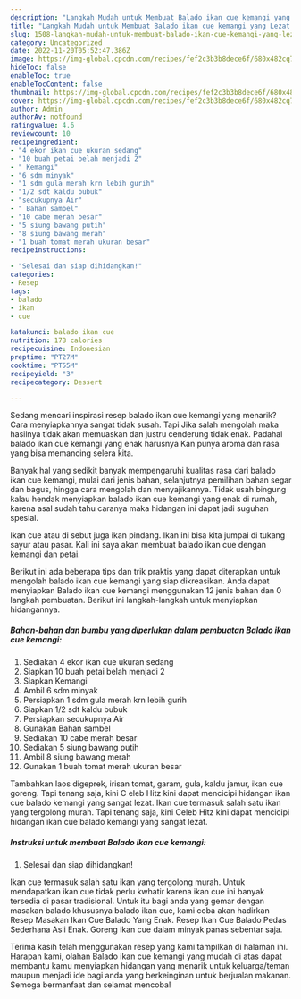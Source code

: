 ```yaml
---
description: "Langkah Mudah untuk Membuat Balado ikan cue kemangi yang Lezat Sekali, Buat Buka Puasa Lezat"
title: "Langkah Mudah untuk Membuat Balado ikan cue kemangi yang Lezat Sekali, Buat Buka Puasa Lezat"
slug: 1508-langkah-mudah-untuk-membuat-balado-ikan-cue-kemangi-yang-lezat-sekali-buat-buka-puasa-lezat
category: Uncategorized
date: 2022-11-20T05:52:47.386Z
image: https://img-global.cpcdn.com/recipes/fef2c3b3b8dece6f/680x482cq70/balado-ikan-cue-kemangi-foto-resep-utama.jpg
hideToc: false
enableToc: true
enableTocContent: false
thumbnail: https://img-global.cpcdn.com/recipes/fef2c3b3b8dece6f/680x482cq70/balado-ikan-cue-kemangi-foto-resep-utama.jpg
cover: https://img-global.cpcdn.com/recipes/fef2c3b3b8dece6f/680x482cq70/balado-ikan-cue-kemangi-foto-resep-utama.jpg
author: Admin
authorAv: notfound
ratingvalue: 4.6
reviewcount: 10
recipeingredient:
- "4 ekor ikan cue ukuran sedang"
- "10 buah petai belah menjadi 2"
- " Kemangi"
- "6 sdm minyak"
- "1 sdm gula merah krn lebih gurih"
- "1/2 sdt kaldu bubuk"
- "secukupnya Air"
- " Bahan sambel"
- "10 cabe merah besar"
- "5 siung bawang putih"
- "8 siung bawang merah"
- "1 buah tomat merah ukuran besar"
recipeinstructions:

- "Selesai dan siap dihidangkan!"
categories:
- Resep
tags:
- balado
- ikan
- cue

katakunci: balado ikan cue 
nutrition: 178 calories
recipecuisine: Indonesian
preptime: "PT27M"
cooktime: "PT55M"
recipeyield: "3"
recipecategory: Dessert

---
```



Sedang mencari inspirasi resep balado ikan cue kemangi yang menarik? Cara menyiapkannya sangat tidak susah. Tapi Jika salah mengolah maka hasilnya tidak akan memuaskan dan justru cenderung tidak enak. Padahal balado ikan cue kemangi yang enak harusnya Kan punya aroma dan rasa yang bisa memancing selera kita.


Banyak hal yang sedikit banyak mempengaruhi kualitas rasa dari balado ikan cue kemangi, mulai dari jenis bahan, selanjutnya pemilihan bahan segar dan bagus, hingga cara mengolah dan menyajikannya. Tidak usah bingung kalau hendak menyiapkan balado ikan cue kemangi yang enak di rumah, karena asal sudah tahu caranya maka hidangan ini dapat jadi suguhan spesial.

Ikan cue atau di sebut juga ikan pindang. Ikan ini bisa kita jumpai di tukang sayur atau pasar. Kali ini saya akan membuat balado ikan cue dengan kemangi dan petai.


Berikut ini ada beberapa tips dan trik praktis yang dapat diterapkan untuk mengolah balado ikan cue kemangi yang siap dikreasikan. Anda dapat menyiapkan Balado ikan cue kemangi menggunakan 12 jenis bahan dan 0 langkah pembuatan. Berikut ini langkah-langkah untuk menyiapkan hidangannya.

<!--inarticleads1-->

##### Bahan-bahan dan bumbu yang diperlukan dalam pembuatan Balado ikan cue kemangi:

1. Sediakan 4 ekor ikan cue ukuran sedang
1. Siapkan 10 buah petai belah menjadi 2
1. Siapkan  Kemangi
1. Ambil 6 sdm minyak
1. Persiapkan 1 sdm gula merah krn lebih gurih
1. Siapkan 1/2 sdt kaldu bubuk
1. Persiapkan secukupnya Air
1. Gunakan  Bahan sambel
1. Sediakan 10 cabe merah besar
1. Sediakan 5 siung bawang putih
1. Ambil 8 siung bawang merah
1. Gunakan 1 buah tomat merah ukuran besar


Tambahkan laos digeprek, irisan tomat, garam, gula, kaldu jamur, ikan cue goreng. Tapi tenang saja, kini C eleb Hitz kini dapat mencicipi hidangan ikan cue balado kemangi yang sangat lezat. Ikan cue termasuk salah satu ikan yang tergolong murah. Tapi tenang saja, kini Celeb Hitz kini dapat mencicipi hidangan ikan cue balado kemangi yang sangat lezat. 

<!--inarticleads2-->

##### Instruksi untuk membuat Balado ikan cue kemangi:


1. Selesai dan siap dihidangkan!

Ikan cue termasuk salah satu ikan yang tergolong murah. Untuk mendapatkan ikan cue tidak perlu kwhatir karena ikan cue ini banyak tersedia di pasar tradisional. Untuk itu bagi anda yang gemar dengan masakan balado khususnya balado ikan cue, kami coba akan hadirkan Resep Masakan Ikan Cue Balado Yang Enak. Resep Ikan Cue Balado Pedas Sederhana Asli Enak. Goreng ikan cue dalam minyak panas sebentar saja. 

Terima kasih telah menggunakan resep yang kami tampilkan di halaman ini. Harapan kami, olahan Balado ikan cue kemangi yang mudah di atas dapat membantu kamu menyiapkan hidangan yang menarik untuk keluarga/teman maupun menjadi ide bagi anda yang berkeinginan untuk berjualan makanan. Semoga bermanfaat dan selamat mencoba!
